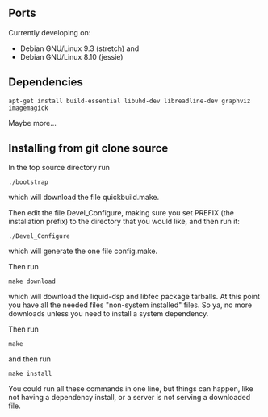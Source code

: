 ## Ports

Currently developing on: 
  - Debian GNU/Linux 9.3 (stretch) and
  - Debian GNU/Linux 8.10 (jessie)

## Dependencies


```
apt-get install build-essential libuhd-dev libreadline-dev graphviz imagemagick
```

Maybe more...

## Installing from git clone source

In the top source directory run

```
./bootstrap
```
which will download the file quickbuild.make.

Then edit the file Devel_Configure, making sure you set
PREFIX (the installation prefix) to the directory that you
would like, and then run it:
```
./Devel_Configure
```
which will generate the one file config.make.

Then run
```
make download
```
which will download the liquid-dsp and libfec package tarballs.
At this point you have all the needed files "non-system installed"
files.  So ya, no more downloads unless you need to install a
system dependency.

Then run
```
make
```
and then run
```
make install
```

You could run all these commands in one line, but things can
happen, like not having a dependency install, or a server
is not serving a downloaded file.
